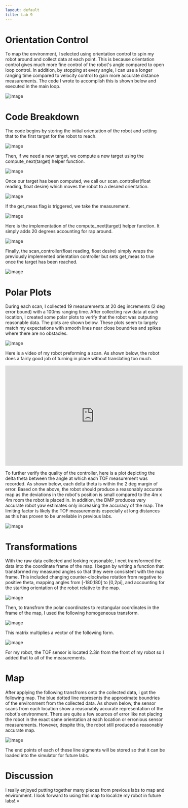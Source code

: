 ```yaml
---
layout: default
title: Lab 9
---
```


# Orientation Control
To map the environment, I selected using orientation control to spin my robot around and collect data at each point. This is because orientation control gives much more fine control of the robot's angle compared to open loop control. In addition, by stopping at every angle, I can use a longer ranging time compared to velocity control to gain more accurate distance measurements. The code I wrote to accomplish this is shown below and executed in the main loop.

![image](https://github.com/user-attachments/assets/86560c6c-b684-464c-93a0-bef680c42ffa)

# Code Breakdown

The code begins by storing the initial orientation of the robot and setting that to the first target for the robot to reach.

![image](https://github.com/user-attachments/assets/a548f406-81e8-463a-9c39-25caf3288bf2)

Then, if we need a new target, we compute a new target using the compute_next(target) helper function.

![image](https://github.com/user-attachments/assets/716e1a6a-8a18-4cd5-a77e-10fee7caf757)

Once our target has been computed, we call our scan_controller(float reading, float desire) which moves the robot to a desired orientation.

![image](https://github.com/user-attachments/assets/e58a7c89-b608-4b66-adf5-75e5e9686b87)

If the get_meas flag is triggered, we take the measurement.

![image](https://github.com/user-attachments/assets/9ca0a6aa-d0c7-4a69-8375-8e014b1b03b8)

Here is the implementation of the compute_next(target) helper function. It simply adds 20 degrees accounting for rap around. 

![image](https://github.com/user-attachments/assets/6a002e6c-ec99-443b-a8ac-d28bf3d8277a)

Finally, the scan_controller(float reading, float desire) simply wraps the previously implemented orientation controller but sets get_meas to true once the target has been reached.

![image](https://github.com/user-attachments/assets/16d98e2b-21f6-4e4c-8f00-3d75b71b4e26)


# Polar Plots

During each scan, I collected 19 measurements at 20 deg increments (2 deg error bound) with a 100ms ranging time. After collecting raw data at each location, I created some polar plots to verify that the robot was outputing reasonable data. The plots are shown below. These plots seem to largely match my expectations with smooth lines near close boundries and spikes where there are no obstacles.

![image](https://github.com/user-attachments/assets/b0b7cbf3-a559-41ff-bb11-053b72035285)

Here is a video of my robot preforming a scan. As shown below, the robot does a fairly good job of turning in place without translating too much.

<iframe width="560" height="315" src="https://www.youtube.com/embed/mGzt2U54KEw" frameborder="0" allow="accelerometer; autoplay; encrypted-media; gyroscope; picture-in-picture" allowfullscreen></iframe>

To further verify the quality of the controller, here is a plot depicting the delta theta between the angle at which each TOF measurement was recorded. As shown below, each delta theta is within the 2 deg margin of error. Based on the above, the robot should produce a reasonably accurate map as the deviations in the robot's position is small compared to the 4m x 4m room the robot is placed in. In addition, the DMP produces very accurate robot yaw estimates only increasing the accuracy of the map. The limiting factor is likely the TOF measurements especially at long distances as this has proven to be unreliable in previous labs.

![image](https://github.com/user-attachments/assets/7f43080b-74d4-4298-830e-18642e9d7e5a)



# Transformations

With the raw data collected and looking reasonable, I next transformed the data into the coordinate frame of the map. I began by writing a function that transformed my measured angles so that they were consistent with the map frame. This included changing counter-clockwise rotation from negative to positive theta, mapping angles from [-180,180] to [0,2pi], and accounting for the starting orientation of the robot relative to the map. 

![image](https://github.com/user-attachments/assets/641ad044-aab2-48ab-9f3c-d751ab81f4a0)

Then, to transfrom the polar coordinates to rectangular coordinates in the frame of the map, I used the following homogeneous transform. 

![image](https://github.com/user-attachments/assets/95a197c5-b708-4d98-b74b-303f61b6bd33)

This matrix multiplies a vector of the following form.

![image](https://github.com/user-attachments/assets/58091ccc-2673-411a-96a6-df81cf2c33ae)

For my robot, the TOF sensor is located 2.3in from the front of my robot so I added that to all of the measurements.

# Map

After applying the following transfroms onto the collected data, i got the following map. The blue dotted line represents the approximate boundries of the environment from the collected data. As shown below, the sensor scans from each location show a reasonably accurate representation of the robot's environment. There are quite a few sources of error like not placing the robot in the exact same orientation at each location or erronious sensor measurements. However, despite this, the robot still produced a reasonably accurate map. 

![image](https://github.com/user-attachments/assets/6d863777-ca89-4b2d-9f85-9c99b8315184)

The end points of each of these line sigments will be stored so that it can be loaded into the simulator for future labs. 

# Discussion
I really enjoyed putting together many pieces from previous labs to map and environment. I look forward to using this map to localize my robot in future labs!.=


















